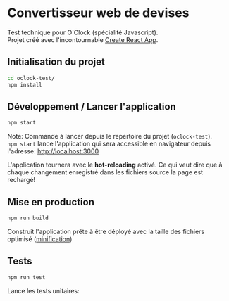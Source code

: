 # Convertisseur web de devises
Test technique pour O'Clock (spécialité Javascript).\
Projet créé avec l'incontournable [Create React App](https://github.com/facebook/create-react-app).

## Initialisation du projet
```bash
cd oclock-test/
npm install
```
## Développement / Lancer l'application

```bash
npm start
```
Note:
Commande à lancer depuis le repertoire du projet (`oclock-test`).\
`npm start` lance l'application qui sera accessible en navigateur depuis l'adresse: [http://localhost:3000](http://localhost:3000)

L'application tournera avec le **hot-reloading** activé.
Ce qui veut dire que à chaque changement enregistré dans les fichiers source la page est rechargé!

## Mise en production
```bash
npm run build
```
Construit l'application prête à être déployé avec la taille des fichiers optimisé ([minification](https://fr.wikipedia.org/wiki/Minification))

## Tests
```bash
npm run test
```
Lance les tests unitaires:
